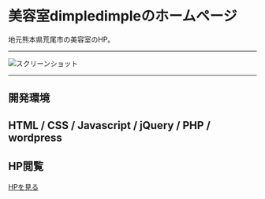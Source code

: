# 美容室dimpledimpleのホームページ
地元熊本県荒尾市の美容室のHP。

--- 

![スクリーンショット](https://github.com/ryunoesta/event-manager/assets/87493072/19c3f851-8523-46d0-883b-5cddddfbf0fb)

--- 

## 開発環境
HTML / CSS / Javascript / jQuery / PHP / wordpress
---

## HP閲覧
[HPを見る](https://arao-dimpledimple.com/)

